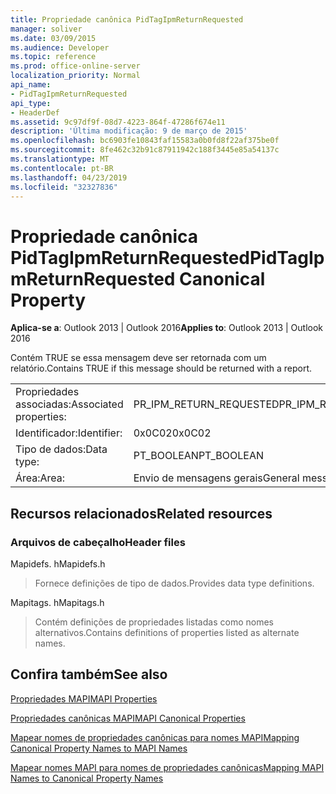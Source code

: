 ```yaml
---
title: Propriedade canônica PidTagIpmReturnRequested
manager: soliver
ms.date: 03/09/2015
ms.audience: Developer
ms.topic: reference
ms.prod: office-online-server
localization_priority: Normal
api_name:
- PidTagIpmReturnRequested
api_type:
- HeaderDef
ms.assetid: 9c97df9f-08d7-4223-864f-47286f674e11
description: 'Última modificação: 9 de março de 2015'
ms.openlocfilehash: bc6903fe10843faf15583a0b0fd8f22af375be0f
ms.sourcegitcommit: 8fe462c32b91c87911942c188f3445e85a54137c
ms.translationtype: MT
ms.contentlocale: pt-BR
ms.lasthandoff: 04/23/2019
ms.locfileid: "32327836"
---
```

# <a name="pidtagipmreturnrequested-canonical-property"></a><span data-ttu-id="593dc-103">Propriedade canônica PidTagIpmReturnRequested</span><span class="sxs-lookup"><span data-stu-id="593dc-103">PidTagIpmReturnRequested Canonical Property</span></span>

  
  
<span data-ttu-id="593dc-104">**Aplica-se a**: Outlook 2013 | Outlook 2016</span><span class="sxs-lookup"><span data-stu-id="593dc-104">**Applies to**: Outlook 2013 | Outlook 2016</span></span> 
  
<span data-ttu-id="593dc-105">Contém TRUE se essa mensagem deve ser retornada com um relatório.</span><span class="sxs-lookup"><span data-stu-id="593dc-105">Contains TRUE if this message should be returned with a report.</span></span>
  
|||
|:-----|:-----|
|<span data-ttu-id="593dc-106">Propriedades associadas:</span><span class="sxs-lookup"><span data-stu-id="593dc-106">Associated properties:</span></span>  <br/> |<span data-ttu-id="593dc-107">PR_IPM_RETURN_REQUESTED</span><span class="sxs-lookup"><span data-stu-id="593dc-107">PR_IPM_RETURN_REQUESTED</span></span>  <br/> |
|<span data-ttu-id="593dc-108">Identificador:</span><span class="sxs-lookup"><span data-stu-id="593dc-108">Identifier:</span></span>  <br/> |<span data-ttu-id="593dc-109">0x0C02</span><span class="sxs-lookup"><span data-stu-id="593dc-109">0x0C02</span></span>  <br/> |
|<span data-ttu-id="593dc-110">Tipo de dados:</span><span class="sxs-lookup"><span data-stu-id="593dc-110">Data type:</span></span>  <br/> |<span data-ttu-id="593dc-111">PT_BOOLEAN</span><span class="sxs-lookup"><span data-stu-id="593dc-111">PT_BOOLEAN</span></span>  <br/> |
|<span data-ttu-id="593dc-112">Área:</span><span class="sxs-lookup"><span data-stu-id="593dc-112">Area:</span></span>  <br/> |<span data-ttu-id="593dc-113">Envio de mensagens gerais</span><span class="sxs-lookup"><span data-stu-id="593dc-113">General messaging</span></span>  <br/> |
   
## <a name="related-resources"></a><span data-ttu-id="593dc-114">Recursos relacionados</span><span class="sxs-lookup"><span data-stu-id="593dc-114">Related resources</span></span>

### <a name="header-files"></a><span data-ttu-id="593dc-115">Arquivos de cabeçalho</span><span class="sxs-lookup"><span data-stu-id="593dc-115">Header files</span></span>

<span data-ttu-id="593dc-116">Mapidefs. h</span><span class="sxs-lookup"><span data-stu-id="593dc-116">Mapidefs.h</span></span>
  
> <span data-ttu-id="593dc-117">Fornece definições de tipo de dados.</span><span class="sxs-lookup"><span data-stu-id="593dc-117">Provides data type definitions.</span></span>
    
<span data-ttu-id="593dc-118">Mapitags. h</span><span class="sxs-lookup"><span data-stu-id="593dc-118">Mapitags.h</span></span>
  
> <span data-ttu-id="593dc-119">Contém definições de propriedades listadas como nomes alternativos.</span><span class="sxs-lookup"><span data-stu-id="593dc-119">Contains definitions of properties listed as alternate names.</span></span>
    
## <a name="see-also"></a><span data-ttu-id="593dc-120">Confira também</span><span class="sxs-lookup"><span data-stu-id="593dc-120">See also</span></span>



[<span data-ttu-id="593dc-121">Propriedades MAPI</span><span class="sxs-lookup"><span data-stu-id="593dc-121">MAPI Properties</span></span>](mapi-properties.md)
  
[<span data-ttu-id="593dc-122">Propriedades canônicas MAPI</span><span class="sxs-lookup"><span data-stu-id="593dc-122">MAPI Canonical Properties</span></span>](mapi-canonical-properties.md)
  
[<span data-ttu-id="593dc-123">Mapear nomes de propriedades canônicas para nomes MAPI</span><span class="sxs-lookup"><span data-stu-id="593dc-123">Mapping Canonical Property Names to MAPI Names</span></span>](mapping-canonical-property-names-to-mapi-names.md)
  
[<span data-ttu-id="593dc-124">Mapear nomes MAPI para nomes de propriedades canônicas</span><span class="sxs-lookup"><span data-stu-id="593dc-124">Mapping MAPI Names to Canonical Property Names</span></span>](mapping-mapi-names-to-canonical-property-names.md)

